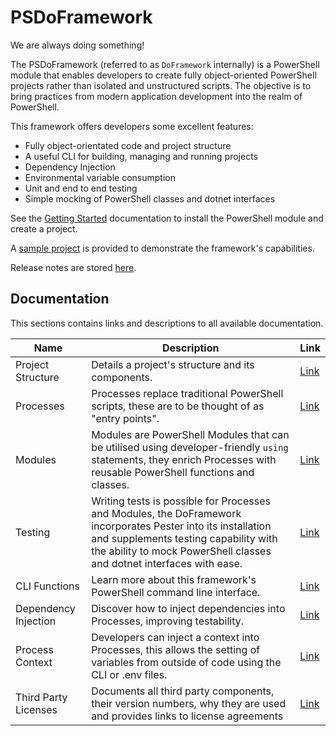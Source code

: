 # PSDoFramework
We are always doing something!

The PSDoFramework (referred to as `DoFramework` internally) is a PowerShell module that enables developers to create fully object-oriented PowerShell projects rather than isolated and unstructured scripts. The objective is to bring practices from modern application development into the realm of PowerShell.

This framework offers developers some excellent features:
- Fully object-orientated code and project structure
- A useful CLI for building, managing and running projects
- Dependency Injection
- Environmental variable consumption
- Unit and end to end testing
- Simple mocking of PowerShell classes and dotnet interfaces

See the [Getting Started](./Documentation/GettingStarted.md) documentation to install the PowerShell module and create a project.

A [sample project](./Sample/) is provided to demonstrate the framework's capabilities.

Release notes are stored [here](./Documentation/ReleaseNotes/).

## Documentation
This sections contains links and descriptions to all available documentation.

| Name  | Description | Link |
|----------|----------|----------|
| Project Structure | Details a project's structure and its components. | [Link](./Documentation/ProjectStructure.md) |
| Processes | Processes replace traditional PowerShell scripts, these are to be thought of as "entry points". | [Link](./Documentation/Processes.md) |
| Modules | Modules are PowerShell Modules that can be utilised using developer-friendly `using` statements, they enrich Processes with reusable PowerShell functions and classes. | [Link](./Documentation/Modules.md) |
| Testing | Writing tests is possible for Processes and Modules, the DoFramework incorporates Pester into its installation and supplements testing capability with the ability to mock PowerShell classes and dotnet interfaces with ease. | [Link](./Documentation/Testing.md) |
| CLI Functions | Learn more about this framework's PowerShell command line interface. | [Link](./Documentation/CLIFunctions.md) |
| Dependency Injection | Discover how to inject dependencies into Processes, improving testability. | [Link](./Documentation/DependencyInjection.md) |
| Process Context | Developers can inject a context into Processes, this allows the setting of variables from outside of code using the CLI or .env files. | [Link](./Documentation/ProcessContext.md) |
| Third Party Licenses | Documents all third party components, their version numbers, why they are used and provides links to license agreements | [Link](./Documentation/ThirdPartyLicenses.md) |